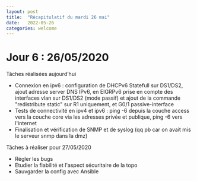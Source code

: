 ```yaml
---
layout: post
title:  "Récapitulatif du mardi 26 mai"
date:   2022-05-26
categories: welcome
---
```


# Jour 6 : 26/05/2020

Tâches réalisées aujourd’hui

- Connexion en ipv6 : configuration de DHCPv6 Statefull sur DS1/DS2, ajout adresse server DNS IPv6, en EIGRPv6 prise en compte des interfaces vlan sur DS1/DS2 (mode passif) et ajout de la commande "redistribute static" sur R1 uniquement, et G0/1 passive-interface 
- Tests de connectivité en ipv4 et ipv6 : ping -6 depuis la couche access vers la couche core via les adresses privée et publique, ping -6 vers l'internet
- Finalisation et vérification de SNMP et de syslog (qq pb car on avait mis le serveur snmp dans la dmz)

Tâches à réaliser pour 27/05/2020

- Régler les bugs
- Etudier la fiabilité et l'aspect sécuritaire de la topo
- Sauvgarder la config avec Ansible
